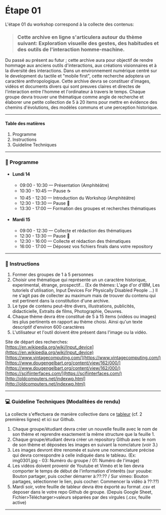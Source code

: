 # Étape 01 

L'étape 01 du workshop correspond à la collecte des contenus:

> ### Cette archive en ligne s'articulera autour du thème suivant: Exploration visuelle des gestes, des habitudes et des outils de l'interaction homme-machine.

Du passé au présent au futur ; cette archive aura pour objectif de rendre hommage aux anciens outils d'interactions, aux créations visionnaires et à la diversité des interactions. Dans un environnement numérique centré sur le development du tactile et "mobile first",  cette recherche adoptera un caractère anthropologique. Cette archive devra se constituer d'images, vidéos et documents divers qui sont preuves claires et directes de l'interaction entre l'homme et l'ordinateur à travers le temps.  Chaque groupe devra trouver une thématique comme angle de recherche et élaborer une petite collection de 5 à 20 items pour mettre en évidence des chemins d'évolutions, des modèles communs et une perception historique.

--------------

#### Table des matières 
1. Programme  
2. Instructions  
3. Guideline Techniques  
--------------
### :date:  Programme

* #### Lundi 14
  * 09:00 - 10:30 — Présentation (Amphitéâtre)
  * 10:30 - 10:45 — Pause :coffee:
  * 10:45 - 12:30 — Introduction du Workshop (Amphitéâtre)
  * 12:30 - 13:30 — Pause :fork_and_knife:
  * 13:30 - 17:00 — Formation des groupes et recherches thématiques 

* #### Mardi 15
  * 09:00 - 12:30 — Collecte et rédaction des thématiques
  * 12:30 - 13:30 — Pause :fork_and_knife:
  * 12:30 - 16:00 — Collecte et rédaction des thématiques 
  * 16:00 - 17:00 — Déposez vos fichiers finals dans votre repository 

-----------------

### :memo:  Instructions

1. Former des groupes de 1 à 5 personnes 
2. Choisir une thématique qui représente un un caractère historique, experimental, étrange, prospectif... (Ex de thèmes: L'age d'or d'IBM, Les tutoriels d'utilisation, Input Devices For Physically Disabled People ...) Il ne s'agit pas de collecter au maximum mais de trouver du contenu qui est pertinent dans la constitution d'une archive. 
3. Le type de contenu peut-être divers, illustrations, publicités, didacticielle, Extraits de films, Photographie, Oeuvres. 
4. Chaque thème devra être constitué de 5 à 15 items (vidéos ou images) les plus pertinents en rapport au thème choisi. Ainsi qu'un texte descriptif d'environ 600 caractères
5. L'utilisateur et l'outil doivent être présent dans l'image ou la vidéo. 

Site de départ des recherches:  
[https://en.wikipedia.org/wiki/Input_device](https://en.wikipedia.org/wiki/Input_device)  
[https://www.vintagecomputing.com/](https://www.vintagecomputing.com/)  
[https://www.dougengelbart.org/content/view/162/000/](https://www.dougengelbart.org/content/view/162/000/)  
[https://scifiinterfaces.com/](https://scifiinterfaces.com/)  
[http://oldcomputers.net/indexwp.html](http://oldcomputers.net/indexwp.html)  

--------------
### :computer:  Guideline Techniques (Modalitées de rendu) 
La collecte s'effectuera de manière collective dans ce [tableur](https://docs.google.com/spreadsheets/d/1w9vFQPzr-pXHelSkZ2MjnzVrU2LndFCdSlxtCBIexNY/edit?usp=sharing) (cf. 2 premières lignes) et ici sur Github. 

1. Chaque groupe/étudiant devra créer un nouvelle feuille avec le nom de son thème et reprendre exactement la même structure que la feuille 1.
2. Chaque groupe/étudiant devra créer un repository Github avec le nom de son thème et déposées les images en suivant la nomclature (voir 3.) 
3. Les images devront être renomée et suivre une nomenclature précise qui devra correspondre à celle indiquée dans le tableau.  (Ex: img0301.jpg  - 03: Numéro du groupe / 01:  Numéro de l'image) 
4. Les vidéos doivent provenir de Youtube et Viméo et le lien devra comporter le temps de début de l'information d'interêts (sur youube: Bouton partager, puis cocher démarrer à:??:?? / Sur vimeo: Bouton partages, sélectionner le lien, puis cocher: Commencer la vidéo à ??:??)
4. Mardi soir, votre feuille de tableur devra être éxporté au format .csv et deposer dans le votre repo Github de groupe. (Depuis Google Sheet, Fichier>Télécharger>valeurs séparées par des virgules (.csv, feuille active) 


--------------
